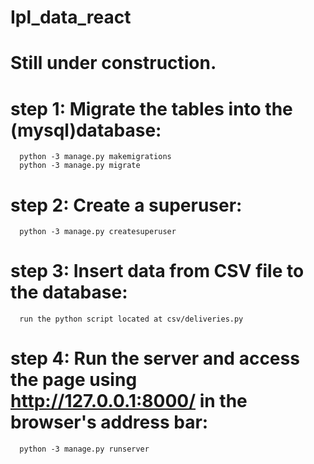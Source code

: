 # Ipl_data_react
# Still under construction.
  # step 1: Migrate the tables into the (mysql)database:
      python -3 manage.py makemigrations
      python -3 manage.py migrate
  # step 2: Create a superuser:
      python -3 manage.py createsuperuser
  # step 3: Insert data from CSV file to the database:
      run the python script located at csv/deliveries.py
  # step 4: Run the server and access the page using http://127.0.0.1:8000/ in the browser's address bar:
      python -3 manage.py runserver
